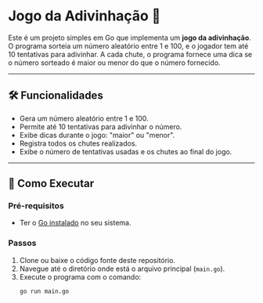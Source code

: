 # Jogo da Adivinhação 🎲

Este é um projeto simples em Go que implementa um **jogo da adivinhação**. O programa sorteia um número aleatório entre 1 e 100, e o jogador tem até 10 tentativas para adivinhar. A cada chute, o programa fornece uma dica se o número sorteado é maior ou menor do que o número fornecido.

---

## 🛠️ **Funcionalidades**
- Gera um número aleatório entre 1 e 100.
- Permite até 10 tentativas para adivinhar o número.
- Exibe dicas durante o jogo: "maior" ou "menor".
- Registra todos os chutes realizados.
- Exibe o número de tentativas usadas e os chutes ao final do jogo.

---

## 🚀 **Como Executar**

### Pré-requisitos
- Ter o [Go instalado](https://go.dev/doc/install) no seu sistema.

### Passos
1. Clone ou baixe o código fonte deste repositório.
2. Navegue até o diretório onde está o arquivo principal (`main.go`).
3. Execute o programa com o comando:
   ```bash
   go run main.go
